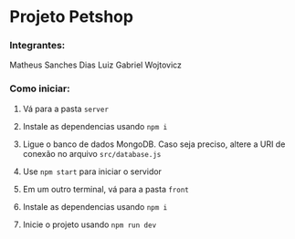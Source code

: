 # Projeto Petshop

### Integrantes:

Matheus Sanches Dias
Luiz Gabriel Wojtovicz

### Como iniciar:

1. Vá para a pasta `server`
2. Instale as dependencias usando `npm i`
3. Ligue o banco de dados MongoDB. Caso seja preciso, altere a URI de conexão no arquivo `src/database.js`
4. Use `npm start` para iniciar o servidor

5. Em um outro terminal, vá para a pasta `front`
6. Instale as dependencias usando `npm i`
7. Inicie o projeto usando `npm run dev`